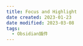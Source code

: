 ```yaml
---
title: Focus and Highlight
date created: 2023-01-23
date modified: 2023-03-08
tags:
  - Obsidian插件
---
```

